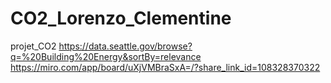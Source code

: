 # CO2_Lorenzo_Clementine
projet_CO2
https://data.seattle.gov/browse?q=%20Building%20Energy&sortBy=relevance
https://miro.com/app/board/uXjVMBraSxA=/?share_link_id=108328370322
